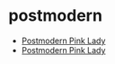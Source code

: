 # postmodern

 * [Postmodern Pink Lady](../index/p/postmodern-pink-lady-102805.json)
 * [Postmodern Pink Lady](../index/p/postmodern-pink-lady-200720.json)
